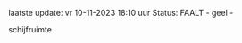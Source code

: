 laatste update: 
vr 10-11-2023 18:10   uur 
Status: FAALT - geel - 
<div class="service Y">schijfruimte</div>